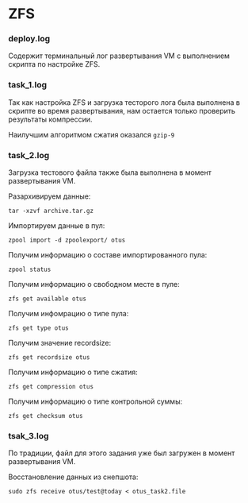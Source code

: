 # ZFS

### deploy.log

Содержит терминальный лог развертывания VM с выполнением скрипта по настройке ZFS.

### task_1.log

Так как настройка ZFS и загрузка тесторого лога была выполнена в скрипте во время развертывания, нам остается только проверить результаты компрессии.

Наилучшим алгоритмом сжатия оказался `gzip-9`

### task_2.log

Загрузка тестового файла также была выполнена в момент развертывания VM.

Разархивируем данные:
```
tar -xzvf archive.tar.gz
```

Импортируем данные в пул:
```
zpool import -d zpoolexport/ otus
```

Получим информацию о составе импортированного пулa:
```
zpool status
```

Получим информацию о свободном месте в пуле:
```
zfs get available otus
```

Получим инфомрацию о типе пула:
```
zfs get type otus
```

Получим значение recordsize:
```
zfs get recordsize otus
```

Получим информацию о типе сжатия:
```
zfs get compression otus
```

Получим информацию о типе контрольной суммы:
```
zfs get checksum otus
```

### tsak_3.log

По традиции, файл для этого задания уже был загружен в момент развертывания VM.

Восстановление данных из снепшота:
```
sudo zfs receive otus/test@today < otus_task2.file
```